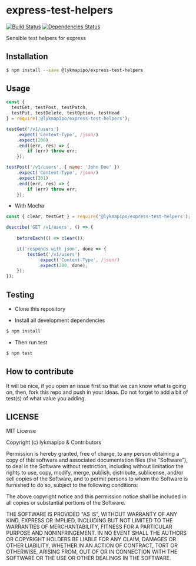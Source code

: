 # express-test-helpers

[![Build Status](https://travis-ci.org/lykmapipo/express-test-helpers.svg?branch=master)](https://travis-ci.org/lykmapipo/express-test-helpers)
[![Dependencies Status](https://david-dm.org/lykmapipo/express-test-helpers.svg?style=flat-square)](https://david-dm.org/lykmapipo/express-test-helpers)

Sensible test helpers for express

## Installation

```sh
$ npm install --save @lykmapipo/express-test-helpers
```

## Usage
```js
const { 
  testGet, testPost, testPatch, 
  testPut, testDelete, testOption, testHead 
} = require('@lykmapipo/express-test-helpers');

testGet('/v1/users')
    .expect('Content-Type', /json/)
    .expect(200)
    .end((err, res) => {
        if (err) throw err;
    });

testPost('/v1/users', { name: 'John Doe' })
    .expect('Content-Type', /json/)
    .expect(201)
    .end((err, res) => {
        if (err) throw err;
    });
```

- With Mocha
```js
const { clear, testGet } = require('@lykmapipo/express-test-helpers');

describe('GET /v1/users', () => {
    
    beforeEach(() => clear());

    it('responds with json', done => {
        testGet('/v1/users')
            .expect('Content-Type', /json/)
            .expect(200, done);
    });
});
```

## Testing

- Clone this repository

- Install all development dependencies

```sh
$ npm install
```

- Then run test

```sh
$ npm test
```

## How to contribute

It will be nice, if you open an issue first so that we can know what is going on, then, fork this repo and push in your ideas. Do not forget to add a bit of test(s) of what value you adding.

## LICENSE

MIT License

Copyright (c) lykmapipo & Contributors

Permission is hereby granted, free of charge, to any person obtaining a copy of this software and associated documentation files (the "Software"), to deal in the Software without restriction, including without limitation the rights to use, copy, modify, merge, publish, distribute, sublicense, and/or sell copies of the Software, and to permit persons to whom the Software is furnished to do so, subject to the following conditions:

The above copyright notice and this permission notice shall be included in all copies or substantial portions of the Software.

THE SOFTWARE IS PROVIDED "AS IS", WITHOUT WARRANTY OF ANY KIND, EXPRESS OR IMPLIED, INCLUDING BUT NOT LIMITED TO THE WARRANTIES OF MERCHANTABILITY, FITNESS FOR A PARTICULAR PURPOSE AND NONINFRINGEMENT. IN NO EVENT SHALL THE AUTHORS OR COPYRIGHT HOLDERS BE LIABLE FOR ANY CLAIM, DAMAGES OR OTHER LIABILITY, WHETHER IN AN ACTION OF CONTRACT, TORT OR OTHERWISE, ARISING FROM, OUT OF OR IN CONNECTION WITH THE SOFTWARE OR THE USE OR OTHER DEALINGS IN THE SOFTWARE.

